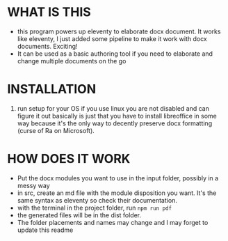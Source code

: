 # WHAT IS THIS 
* this program powers up eleventy to elaborate docx document. It works like eleventy, I just added some pipeline to make it work with docx documents. Exciting!
* It can be used as a basic authoring tool if you need to elaborate and change multiple documents on the go

# INSTALLATION
1. run setup for your OS
if you use linux you are not disabled and can figure it out
basically is just that you have to install libreoffice in some way because it's the only way to decently preserve docx formatting (curse of Ra on Microsoft).

 # HOW DOES IT WORK
* Put the docx modules you want to use in the input folder, possibly in a messy way
* in src, create an md file with the module disposition you want. It's the same syntax as eleventy so check their documentation.
* with the terminal in the project folder, run
``` npm run pdf ```
* the generated files will be in the dist folder.
* The folder placements and names may change and I may forget to update this readme 
